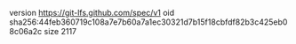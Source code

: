 version https://git-lfs.github.com/spec/v1
oid sha256:44feb360719c108a7e7b60a7a1ec30321d7b15f18cbfdf82b3c425eb08c06a2c
size 2117
